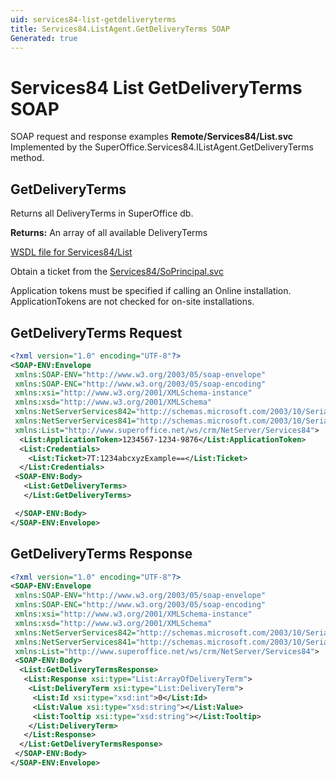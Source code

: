 ```yaml
---
uid: services84-list-getdeliveryterms
title: Services84.ListAgent.GetDeliveryTerms SOAP
Generated: true
---
```


# Services84 List GetDeliveryTerms SOAP

SOAP request and response examples **Remote/Services84/List.svc**
Implemented by the <see cref="M:SuperOffice.Services84.IListAgent.GetDeliveryTerms">SuperOffice.Services84.IListAgent.GetDeliveryTerms</see> method.

## GetDeliveryTerms

Returns all DeliveryTerms in SuperOffice db.


**Returns:** An array of all available DeliveryTerms


[WSDL file for Services84/List](../Services84-List.md)

Obtain a ticket from the [Services84/SoPrincipal.svc](../SoPrincipal/index.md)

Application tokens must be specified if calling an Online installation. ApplicationTokens are not checked for on-site installations.

## GetDeliveryTerms Request

```xml
<?xml version="1.0" encoding="UTF-8"?>
<SOAP-ENV:Envelope
 xmlns:SOAP-ENV="http://www.w3.org/2003/05/soap-envelope"
 xmlns:SOAP-ENC="http://www.w3.org/2003/05/soap-encoding"
 xmlns:xsi="http://www.w3.org/2001/XMLSchema-instance"
 xmlns:xsd="http://www.w3.org/2001/XMLSchema"
 xmlns:NetServerServices842="http://schemas.microsoft.com/2003/10/Serialization/Arrays"
 xmlns:NetServerServices841="http://schemas.microsoft.com/2003/10/Serialization/"
 xmlns:List="http://www.superoffice.net/ws/crm/NetServer/Services84">
  <List:ApplicationToken>1234567-1234-9876</List:ApplicationToken>
  <List:Credentials>
    <List:Ticket>7T:1234abcxyzExample==</List:Ticket>
  </List:Credentials>
 <SOAP-ENV:Body>
   <List:GetDeliveryTerms>
   </List:GetDeliveryTerms>

 </SOAP-ENV:Body>
</SOAP-ENV:Envelope>

```


## GetDeliveryTerms Response

```xml
<?xml version="1.0" encoding="UTF-8"?>
<SOAP-ENV:Envelope
 xmlns:SOAP-ENV="http://www.w3.org/2003/05/soap-envelope"
 xmlns:SOAP-ENC="http://www.w3.org/2003/05/soap-encoding"
 xmlns:xsi="http://www.w3.org/2001/XMLSchema-instance"
 xmlns:xsd="http://www.w3.org/2001/XMLSchema"
 xmlns:NetServerServices842="http://schemas.microsoft.com/2003/10/Serialization/Arrays"
 xmlns:NetServerServices841="http://schemas.microsoft.com/2003/10/Serialization/"
 xmlns:List="http://www.superoffice.net/ws/crm/NetServer/Services84">
 <SOAP-ENV:Body>
  <List:GetDeliveryTermsResponse>
   <List:Response xsi:type="List:ArrayOfDeliveryTerm">
    <List:DeliveryTerm xsi:type="List:DeliveryTerm">
     <List:Id xsi:type="xsd:int">0</List:Id>
     <List:Value xsi:type="xsd:string"></List:Value>
     <List:Tooltip xsi:type="xsd:string"></List:Tooltip>
    </List:DeliveryTerm>
   </List:Response>
  </List:GetDeliveryTermsResponse>
 </SOAP-ENV:Body>
</SOAP-ENV:Envelope>

```

